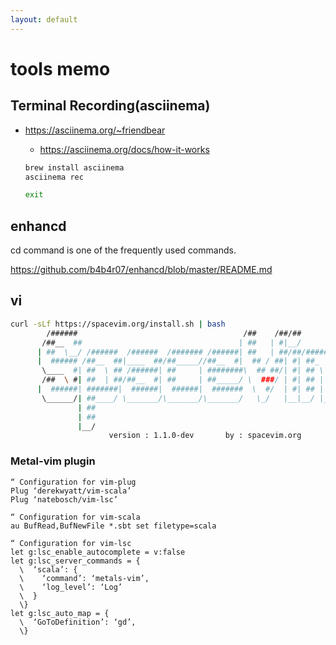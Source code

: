```yaml
---
layout: default
---
```



# tools memo

## Terminal Recording(asciinema)
- <https://asciinema.org/~friendbear>
  - <https://asciinema.org/docs/how-it-works>

  ```sh
  brew install asciinema
  asciinema rec

  exit
  ```

## enhancd
cd command is one of the frequently used commands.

<https://github.com/b4b4r07/enhancd/blob/master/README.md>


## vi
```sh
curl -sLf https://spacevim.org/install.sh | bash
        /######                                     /##    /##/##
       /##__  ##                                   | ##   | #|__/
      | ##  \__/ /######  /######  /####### /######| ##   | ##/##/######/####
      |  ###### /##__  ##|____  ##/##_____//##__  #|  ## / ##| #| ##_  ##_  ##
       \____  #| ##  \ ## /######| ##     | ########\  ## ##/| #| ## \ ## \ ##
       /##  \ #| ##  | ##/##__  #| ##     | ##_____/ \  ###/ | #| ## | ## | ##
      |  ######| #######|  ######|  ######|  #######  \  #/  | #| ## | ## | ##
       \______/| ##____/ \_______/\_______/\_______/   \_/   |__|__/ |__/ |__/
               | ##
               | ##
               |__/
                      version : 1.1.0-dev       by : spacevim.org
```

### Metal-vim plugin

```
“ Configuration for vim-plug
Plug ‘derekwyatt/vim-scala’
Plug ‘natebosch/vim-lsc’

“ Configuration for vim-scala
au BufRead,BufNewFile *.sbt set filetype=scala

“ Configuration for vim-lsc
let g:lsc_enable_autocomplete = v:false
let g:lsc_server_commands = {
  \  ‘scala’: {
  \    ‘command’: ‘metals-vim’,
  \    ‘log_level’: ‘Log’
  \  }
  \}
let g:lsc_auto_map = {
  \  ‘GoToDefinition’: ‘gd’,
  \}
```
